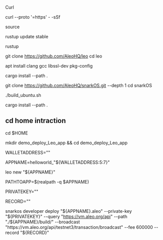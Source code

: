 Curl

curl --proto '=https' - -sSf

source 

rustup update stable

rustup 

git clone https://github.com/AleoHQ/leo
cd leo

apt install clang gcc libssl-dev pkg-config

cargo install --path .

git clone https://github.com/AleoHQ/snarkOS.git --depth 1
cd snarkOS

./build_ubuntu.sh

cargo install --path .


cd home intraction
------------------------------------------------------------------
cd $HOME

mkdir demo_deploy_Leo_app && cd demo_deploy_Leo_app

WALLETADDRESS=""

APPNAME=helloworld_"${WALLETADDRESS:5:7}"

leo new "${APPNAME}"

PATHTOAPP=$(realpath -q $APPNAME)

PRIVATEKEY=""

RECORD=""

snarkos developer deploy "${APPNAME}.aleo" --private-key "${PRIVATEKEY}" --query "https://vm.aleo.org/api" --path "./${APPNAME}/build/" --broadcast "https://vm.aleo.org/api/testnet3/transaction/broadcast" --fee 600000 --record "${RECORD}"

    
